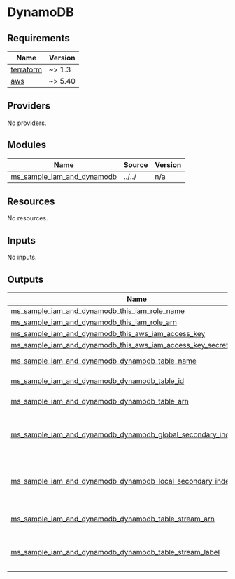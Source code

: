 # DynamoDB

<!-- BEGINNING OF PRE-COMMIT-TERRAFORM DOCS HOOK -->
## Requirements

| Name | Version |
|------|---------|
| <a name="requirement_terraform"></a> [terraform](#requirement\_terraform) | ~> 1.3 |
| <a name="requirement_aws"></a> [aws](#requirement\_aws) | ~> 5.40 |

## Providers

No providers.

## Modules

| Name | Source | Version |
|------|--------|---------|
| <a name="module_ms_sample_iam_and_dynamodb"></a> [ms\_sample\_iam\_and\_dynamodb](#module\_ms\_sample\_iam\_and\_dynamodb) | ../../ | n/a |

## Resources

No resources.

## Inputs

No inputs.

## Outputs

| Name | Description |
|------|-------------|
| <a name="output_ms_sample_iam_and_dynamodb_this_iam_role_name"></a> [ms\_sample\_iam\_and\_dynamodb\_this\_iam\_role\_name](#output\_ms\_sample\_iam\_and\_dynamodb\_this\_iam\_role\_name) | n/a |
| <a name="output_ms_sample_iam_and_dynamodb_this_iam_role_arn"></a> [ms\_sample\_iam\_and\_dynamodb\_this\_iam\_role\_arn](#output\_ms\_sample\_iam\_and\_dynamodb\_this\_iam\_role\_arn) | n/a |
| <a name="output_ms_sample_iam_and_dynamodb_this_aws_iam_access_key"></a> [ms\_sample\_iam\_and\_dynamodb\_this\_aws\_iam\_access\_key](#output\_ms\_sample\_iam\_and\_dynamodb\_this\_aws\_iam\_access\_key) | n/a |
| <a name="output_ms_sample_iam_and_dynamodb_this_aws_iam_access_key_secret"></a> [ms\_sample\_iam\_and\_dynamodb\_this\_aws\_iam\_access\_key\_secret](#output\_ms\_sample\_iam\_and\_dynamodb\_this\_aws\_iam\_access\_key\_secret) | n/a |
| <a name="output_ms_sample_iam_and_dynamodb_dynamodb_table_name"></a> [ms\_sample\_iam\_and\_dynamodb\_dynamodb\_table\_name](#output\_ms\_sample\_iam\_and\_dynamodb\_dynamodb\_table\_name) | DynamoDB table name |
| <a name="output_ms_sample_iam_and_dynamodb_dynamodb_table_id"></a> [ms\_sample\_iam\_and\_dynamodb\_dynamodb\_table\_id](#output\_ms\_sample\_iam\_and\_dynamodb\_dynamodb\_table\_id) | DynamoDB table ID |
| <a name="output_ms_sample_iam_and_dynamodb_dynamodb_table_arn"></a> [ms\_sample\_iam\_and\_dynamodb\_dynamodb\_table\_arn](#output\_ms\_sample\_iam\_and\_dynamodb\_dynamodb\_table\_arn) | DynamoDB table ARN |
| <a name="output_ms_sample_iam_and_dynamodb_dynamodb_global_secondary_index_names"></a> [ms\_sample\_iam\_and\_dynamodb\_dynamodb\_global\_secondary\_index\_names](#output\_ms\_sample\_iam\_and\_dynamodb\_dynamodb\_global\_secondary\_index\_names) | DynamoDB globl secondary index names |
| <a name="output_ms_sample_iam_and_dynamodb_dynamodb_local_secondary_index_names"></a> [ms\_sample\_iam\_and\_dynamodb\_dynamodb\_local\_secondary\_index\_names](#output\_ms\_sample\_iam\_and\_dynamodb\_dynamodb\_local\_secondary\_index\_names) | DynamoDB local secondary index names |
| <a name="output_ms_sample_iam_and_dynamodb_dynamodb_table_stream_arn"></a> [ms\_sample\_iam\_and\_dynamodb\_dynamodb\_table\_stream\_arn](#output\_ms\_sample\_iam\_and\_dynamodb\_dynamodb\_table\_stream\_arn) | DynamoDB table stream ARN |
| <a name="output_ms_sample_iam_and_dynamodb_dynamodb_table_stream_label"></a> [ms\_sample\_iam\_and\_dynamodb\_dynamodb\_table\_stream\_label](#output\_ms\_sample\_iam\_and\_dynamodb\_dynamodb\_table\_stream\_label) | DynamoDB table stream label |

<!-- END OF PRE-COMMIT-TERRAFORM DOCS HOOK -->
